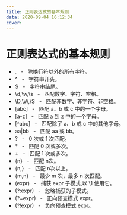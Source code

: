 ```yaml
---
title: 正则表达式的基本规则
data: 2020-09-04 16:12:34
cover: 
---
```


# 正则表达式的基本规则
- . &nbsp; - &nbsp; 除换行符以外的所有字符。
- ^ &nbsp; - &nbsp; 字符串开头。
- $ &nbsp; - &nbsp; 字符串结尾。
- \d,\w,\s &nbsp; - &nbsp; 匹配数字、字符、空格。
- \D,\W,\S &nbsp; - &nbsp; 匹配非数字、非字符、非空格。
- [abc] &nbsp; - &nbsp; 匹配 a、b 或 c 中的一个字母。
- [a-z] &nbsp; - &nbsp; 匹配 a 到 z 中的一个字母。
- [^abc] &nbsp; - &nbsp; 匹配除了 a、b 或 c 中的其他字母。
- aa|bb &nbsp; - &nbsp; 匹配 aa 或 bb。
- ?  &nbsp; - &nbsp; 0 次或 1 次匹配。
- \* &nbsp; - &nbsp; 匹配 0 次或多次。
- \+ &nbsp; - &nbsp; 匹配 1 次或多次。
- {n} &nbsp; - &nbsp; 匹配 n次。
- {n,} &nbsp; - &nbsp; 匹配 n次以上。
- {m,n} &nbsp; - &nbsp; 最少 m 次，最多 n 次匹配。
- (expr) &nbsp; - &nbsp; 捕获 expr 子模式,以 \1 使用它。
- (?:expr) &nbsp; - &nbsp; 忽略捕获的子模式。
- (?=expr) &nbsp; - &nbsp; 正向预查模式 expr。
- (?!expr) &nbsp; - &nbsp; 负向预查模式 expr。